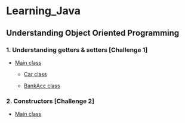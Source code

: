 # Learning_Java
## Understanding Object Oriented Programming
### 1. Understanding getters & setters [Challenge 1]
 
* [Main class](https://github.com/goatsefl/Java_Learning/blob/master/src/Main.java) 

  * [Car class](https://github.com/goatsefl/Java_Learning/blob/master/src/Car.java#L8)

  * [BankAcc class](https://github.com/goatsefl/Java_Learning/blob/master/src/Bankaccount.java)
### 2. Constructors [Challenge 2]

* [Main class](https://github.com/goatsefl/Java_Learning/blob/master/src/Main.java) 
